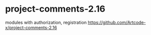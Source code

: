 # project-comments-2.16
modules with authorization, registration 
https://github.com/Artcode-x/project-comments-2.16